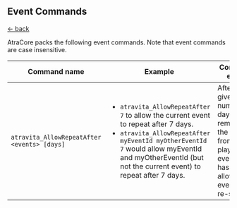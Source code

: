 ## Event Commands

[<- back](../README.md)

AtraCore packs the following event commands. Note that event commands are case insensitive.

Command name | Example | Command effect 
-------------|---------|-------------
`atravita_AllowRepeatAfter <events> [days]` | <ul><li>`atravita_AllowRepeatAfter 7` to allow the current event to repeat after 7 days.<li>`atravita_AllowRepeatAfter myEventId myOtherEventId 7` would allow myEventId and myOtherEventId (but not the current event) to repeat after 7 days.</ul> | After the given number of days, removes the event from the player's eventsSeen hashset to allow the event to be re-seen.